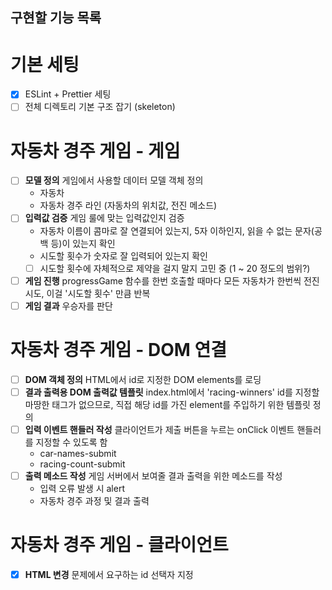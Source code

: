 ## 구현할 기능 목록

# 기본 세팅

- [x] ESLint + Prettier 세팅
- [ ] 전체 디렉토리 기본 구조 잡기 (skeleton)

# 자동차 경주 게임 - 게임

- [ ] **모델 정의** 게임에서 사용할 데이터 모델 객체 정의
  - 자동차
  - 자동차 경주 라인 (자동차의 위치값, 전진 메소드)
- [ ] **입력값 검증** 게임 룰에 맞는 입력값인지 검증
  - 자동차 이름이 콤마로 잘 연결되어 있는지, 5자 이하인지, 읽을 수 없는 문자(공백 등)이 있는지 확인
  - 시도할 횟수가 숫자로 잘 입력되어 있는지 확인
  - [ ] 시도할 횟수에 자체적으로 제약을 걸지 말지 고민 중 (1 ~ 20 정도의 범위?)
- [ ] **게임 진행** progressGame 함수를 한번 호출할 때마다 모든 자동차가 한번씩 전진 시도, 이걸 '시도할 횟수' 만큼 반복
- [ ] **게임 결과** 우승자를 판단

# 자동차 경주 게임 - DOM 연결

- [ ] **DOM 객체 정의** HTML에서 id로 지정한 DOM elements를 로딩
- [ ] **결과 출력용 DOM 출력값 템플릿** index.html에서 'racing-winners' id를 지정할 마땅한 태그가 없으므로, 직접 해당 id를 가진 element를 주입하기 위한 템플릿 정의
- [ ] **입력 이벤트 핸들러 작성** 클라이언트가 제출 버튼을 누르는 onClick 이벤트 핸들러를 지정할 수 있도록 함
  - car-names-submit
  - racing-count-submit
- [ ] **출력 메소드 작성** 게임 서버에서 보여줄 결과 출력을 위한 메소드를 작성
  - 입력 오류 발생 시 alert
  - 자동차 경주 과정 및 결과 출력

# 자동차 경주 게임 - 클라이언트

- [x] **HTML 변경** 문제에서 요구하는 id 선택자 지정
